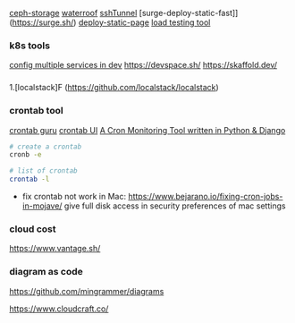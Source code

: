 [ceph-storage](https://ceph.io/ceph-storage/)
[waterroof](http://www.hanynet.com/waterroof/)
[sshTunnel](https://www.tynsoe.org/v2/stm/documentation/)
[surge-deploy-static-fast]](https://surge.sh/)
[deploy-static-page](https://www.netlify.com/pricing/)
[load testing tool](https://locust.io/)


### k8s tools
[config multiple services in dev](https://tilt.dev/)
https://devspace.sh/
https://skaffold.dev/


###
1.[localstack]F (https://github.com/localstack/localstack)


### crontab tool
[crontab guru](https://crontab.guru/)
[crontab UI](https://dkron.io/)
[A Cron Monitoring Tool written in Python & Django](https://github.com/healthchecks/healthchecks)

```bash
# create a crontab
cronb -e

# list of crontab
crontab -l
```

- fix crontab not work in Mac: https://www.bejarano.io/fixing-cron-jobs-in-mojave/
give full disk access in security preferences of mac settings

### cloud cost
https://www.vantage.sh/


### diagram as code
https://github.com/mingrammer/diagrams

https://www.cloudcraft.co/
